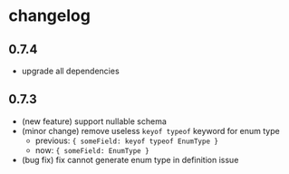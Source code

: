 # changelog

## 0.7.4

- upgrade all dependencies

## 0.7.3

- (new feature) support nullable schema
- (minor change) remove useless `keyof typeof` keyword for enum type
  - previous: `{ someField: keyof typeof EnumType }`
  - now: `{ someField: EnumType }`
- (bug fix) fix cannot generate enum type in definition issue
